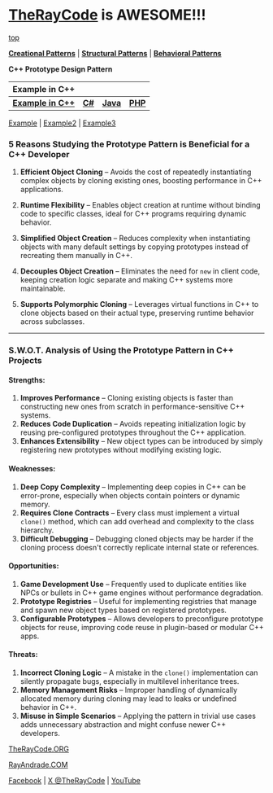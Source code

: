 # [TheRayCode](../../../README.md) is AWESOME!!!

[top](../README.md)

**[Creational Patterns](../README.md)** | **[Structural Patterns](../../Structural/README.md)** | **[Behavioral Patterns](../../Behavioral/README.md)**

**C++ Prototype Design Pattern**

|Example in C++|   |   |   |
|---|---|---|---|
|  [**Example in C++**](README.md) | [**C#**](../../../Csharp/Creational/Prototype/README.md) | [**Java**](../../../Java/Creational/Prototype/README.md) | [**PHP**](../../../PHP/Creational/Prototype/README.md) |

[Example](Example/README.md) | [Example2](Example2/README.md) | [Example3](Example3/README.md)

### **5 Reasons Studying the Prototype Pattern is Beneficial for a C++ Developer**

1. **Efficient Object Cloning** – Avoids the cost of repeatedly instantiating complex objects by cloning existing ones, boosting performance in C++ applications.

2. **Runtime Flexibility** – Enables object creation at runtime without binding code to specific classes, ideal for C++ programs requiring dynamic behavior.

3. **Simplified Object Creation** – Reduces complexity when instantiating objects with many default settings by copying prototypes instead of recreating them manually in C++.

4. **Decouples Object Creation** – Eliminates the need for `new` in client code, keeping creation logic separate and making C++ systems more maintainable.

5. **Supports Polymorphic Cloning** – Leverages virtual functions in C++ to clone objects based on their actual type, preserving runtime behavior across subclasses.

---

### **S.W\.O.T. Analysis of Using the Prototype Pattern in C++ Projects**

#### **Strengths:**

1. **Improves Performance** – Cloning existing objects is faster than constructing new ones from scratch in performance-sensitive C++ systems.
2. **Reduces Code Duplication** – Avoids repeating initialization logic by reusing pre-configured prototypes throughout the C++ application.
3. **Enhances Extensibility** – New object types can be introduced by simply registering new prototypes without modifying existing logic.

#### **Weaknesses:**

1. **Deep Copy Complexity** – Implementing deep copies in C++ can be error-prone, especially when objects contain pointers or dynamic memory.
2. **Requires Clone Contracts** – Every class must implement a virtual `clone()` method, which can add overhead and complexity to the class hierarchy.
3. **Difficult Debugging** – Debugging cloned objects may be harder if the cloning process doesn't correctly replicate internal state or references.

#### **Opportunities:**

1. **Game Development Use** – Frequently used to duplicate entities like NPCs or bullets in C++ game engines without performance degradation.
2. **Prototype Registries** – Useful for implementing registries that manage and spawn new object types based on registered prototypes.
3. **Configurable Prototypes** – Allows developers to preconfigure prototype objects for reuse, improving code reuse in plugin-based or modular C++ apps.

#### **Threats:**

1. **Incorrect Cloning Logic** – A mistake in the `clone()` implementation can silently propagate bugs, especially in multilevel inheritance trees.
2. **Memory Management Risks** – Improper handling of dynamically allocated memory during cloning may lead to leaks or undefined behavior in C++.
3. **Misuse in Simple Scenarios** – Applying the pattern in trivial use cases adds unnecessary abstraction and might confuse newer C++ developers.


[TheRayCode.ORG](https://www.TheRayCode.org)

[RayAndrade.COM](https://www.RayAndrade.com)

[Facebook](https://www.facebook.com/TheRayCode/) | [X @TheRayCode](https://www.x.com/TheRayCode/) | [YouTube](https://www.youtube.com/TheRayCode/)
